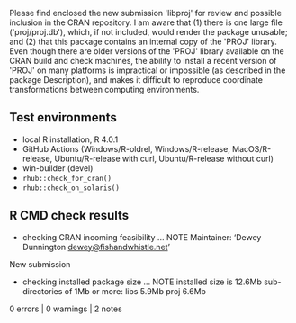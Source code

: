 
Please find enclosed the new submission 'libproj' for review and possible inclusion in the CRAN repository. I am aware that (1) there is one large file ('proj/proj.db'), which, if not included, would render the package unusable; and (2) that this package contains an internal copy of the 'PROJ' library. Even though there are older versions of the 'PROJ' library available on the CRAN build and check machines, the ability to install a recent version of 'PROJ' on many platforms is impractical or impossible (as described in the package Description), and makes it difficult to reproduce coordinate transformations between computing environments.

## Test environments

* local R installation, R 4.0.1
* GitHub Actions (Windows/R-oldrel, Windows/R-release, MacOS/R-release,
  Ubuntu/R-release with curl, Ubuntu/R-release without curl)
* win-builder (devel)
* `rhub::check_for_cran()`
* `rhub::check_on_solaris()`

## R CMD check results

* checking CRAN incoming feasibility ... NOTE
Maintainer: ‘Dewey Dunnington <dewey@fishandwhistle.net>’

New submission
* checking installed package size ... NOTE
    installed size is 12.6Mb
    sub-directories of 1Mb or more:
      libs   5.9Mb
      proj   6.6Mb

0 errors | 0 warnings | 2 notes
